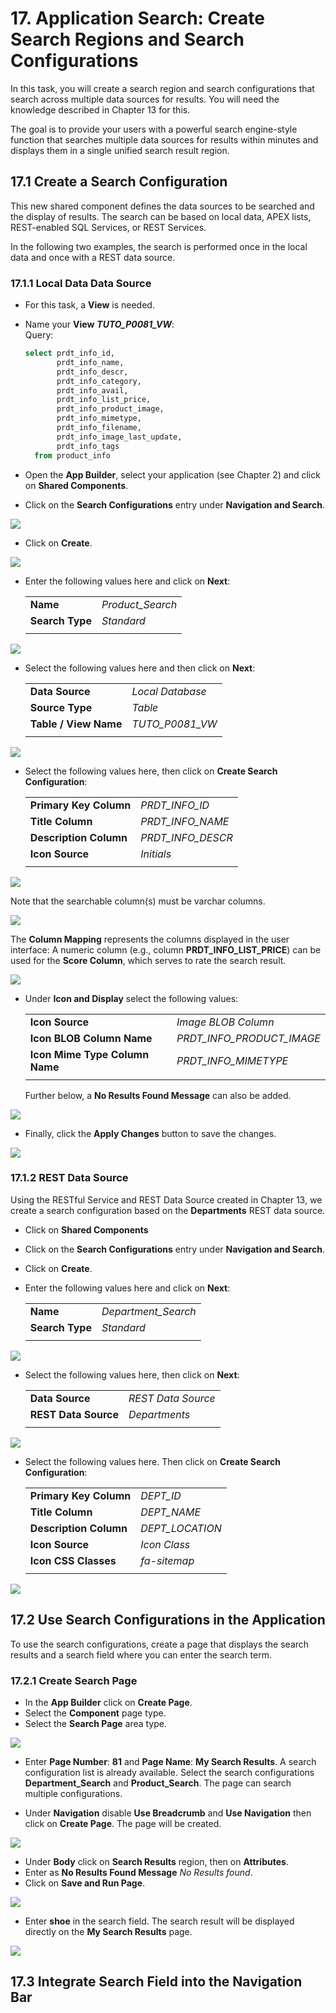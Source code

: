# 17. <a name="application-search-suchregionen-und-suchkonfigurationen-erstellen"></a>Application Search: Create Search Regions and Search Configurations

In this task, you will create a search region and search configurations that search across multiple data sources for results. You will need the knowledge described in Chapter 13 for this.

The goal is to provide your users with a powerful search engine-style function that searches multiple data sources for results within minutes and displays them in a single unified search result region.

## <a name="erstellen-eine-suchkonfiguration"></a>17.1 Create a Search Configuration

This new shared component defines the data sources to be searched and the display of results. The search can be based on local data, APEX lists, REST-enabled SQL Services, or REST Services.

In the following two examples, the search is performed once in the local data and once with a REST data source.

### <a name="lokalen-daten-datenquelle"></a>17.1.1 Local Data Data Source

- For this task, a **View** is needed.

- Name your **View** ***TUTO_P0081_VW***:  
  Query:  
  ```sql
  select prdt_info_id,
         prdt_info_name,
         prdt_info_descr,
         prdt_info_category,
         prdt_info_avail,
         prdt_info_list_price,
         prdt_info_product_image,
         prdt_info_mimetype,
         prdt_info_filename,
         prdt_info_image_last_update,
         prdt_info_tags
    from product_info
  ```

- Open the **App Builder**, select your application (see Chapter 2) and click on **Shared Components**.

- Click on the **Search Configurations** entry under **Navigation and Search**.

![](../../assets/Chapter-17/search_config_01.jpg)

- Click on **Create**.

![](../../assets/Chapter-17/search_config_02.jpg)

- Enter the following values here and click on **Next**:

  | | |  
  |--|--|
  | **Name** | *Product_Search* | 
  | **Search Type** | *Standard*| 
  | | |

![](../../assets/Chapter-17/search_config_03.jpg)

- Select the following values here and then click on **Next**:

  | | |  
  |--|--|
  | **Data Source** | *Local Database* | 
  | **Source Type** | *Table*| 
  | **Table / View Name** | *TUTO_P0081_VW*| 
  | | |  

![](../../assets/Chapter-17/search_config_04.jpg)

- Select the following values here, then click on **Create Search Configuration**:

  | | |  
  |--|--|
  | **Primary Key Column** | *PRDT_INFO_ID* | 
  | **Title Column** | *PRDT_INFO_NAME*| 
  | **Description Column** | *PRDT_INFO_DESCR*| 
  | **Icon Source** | *Initials*| 
  | | |  

![](../../assets/Chapter-17/search_config_05.jpg)

  Note that the searchable column(s) must be varchar columns.

![](../../assets/Chapter-17/search_config_07.jpg)

  The **Column Mapping** represents the columns displayed in the user interface:
  A numeric column (e.g., column **PRDT_INFO_LIST_PRICE**) can be used for the **Score Column**, which serves to rate the search result.

![](../../assets/Chapter-17/search_config_08.jpg)

- Under **Icon and Display** select the following values:

  | | |  
  |--|--|
  | **Icon Source** | *Image BLOB Column* | 
  | **Icon BLOB Column Name** | *PRDT_INFO_PRODUCT_IMAGE*| 
  | **Icon Mime Type Column Name** | *PRDT_INFO_MIMETYPE*| 
  | | |  

  Further below, a **No Results Found Message** can also be added.

![](../../assets/Chapter-17/search_config_09.jpg)

- Finally, click the **Apply Changes** button to save the changes.

![](../../assets/Chapter-17/search_config_10.jpg)

### <a name="suche-rest-datenquelle"></a>17.1.2 REST Data Source

Using the RESTful Service and REST Data Source created in Chapter 13, we create a search configuration based on the **Departments** REST data source.

- Click on **Shared Components**

- Click on the **Search Configurations** entry under **Navigation and Search**.

- Click on **Create**.

- Enter the following values here and click on **Next**:

  | | |  
  |--|--|
  | **Name** | *Department_Search* | 
  | **Search Type** | *Standard*| 
  | | |

![](../../assets/Chapter-17/search_config_11.jpg)

- Select the following values here, then click on **Next**:

  | | |  
  |--|--|
  | **Data Source** | *REST Data Source* | 
  | **REST Data Source** | *Departments*| 
  | | |  

![](../../assets/Chapter-17/search_config_12.jpg)

- Select the following values here. Then click on **Create Search Configuration**:

  | | |  
  |--|--|
  | **Primary Key Column** | *DEPT_ID* | 
  | **Title Column** | *DEPT_NAME*| 
  | **Description Column** | *DEPT_LOCATION*| 
  | **Icon Source** | *Icon Class*| 
  | **Icon CSS Classes** | *fa-sitemap*| 
  | | |  

![](../../assets/Chapter-17/search_config_13.jpg)

## <a name="suchkonfigurationen-in-der-anwendung-verwenden"></a>17.2 Use Search Configurations in the Application

To use the search configurations, create a page that displays the search results and a search field where you can enter the search term.

### <a name="suchseite-erstellen"></a>17.2.1 Create Search Page

- In the **App Builder** click on **Create Page**.  
- Select the **Component** page type.  
- Select the **Search Page** area type.  

![](../../assets/Chapter-17/search_config_14.jpg)

- Enter **Page Number**: **81** and **Page Name**: **My Search Results**. 
A search configuration list is already available. Select the search configurations **Department_Search** and **Product_Search**. The page can search multiple configurations. 

- Under **Navigation** disable **Use Breadcrumb** and **Use Navigation** then click on **Create Page**. The page will be created.

![](../../assets/Chapter-17/search_config_15.jpg)

- Under **Body** click on **Search Results** region, then on **Attributes**.  
- Enter as **No Results Found Message** *No Results found*.  
- Click on **Save and Run Page**.  

![](../../assets/Chapter-17/search_config_16.jpg)

- Enter **shoe** in the search field. The search result will be displayed directly on the **My Search Results** page.  

![](../../assets/Chapter-17/search_config_17.jpg)

## <a name="suchfeld-in-die-navigationsleiste-einbauen"></a>17.3 Integrate Search Field into the Navigation Bar
